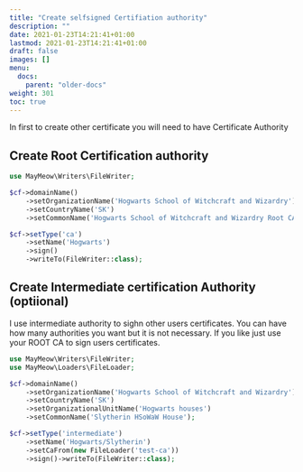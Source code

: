 ```yaml
---
title: "Create selfsigned Certifiation authority"
description: ""
date: 2021-01-23T14:21:41+01:00
lastmod: 2021-01-23T14:21:41+01:00
draft: false
images: []
menu:
  docs:
    parent: "older-docs"
weight: 301
toc: true
---
```


In first to create other certificate you will need to have Certificate Authority

## Create Root Certification authority

```php
use MayMeow\Writers\FileWriter;

$cf->domainName()
    ->setOrganizationName('Hogwarts School of Witchcraft and Wizardry')
    ->setCountryName('SK')
    ->setCommonName('Hogwarts School of Witchcraft and Wizardry Root CA');

$cf->setType('ca')
    ->setName('Hogwarts')
    ->sign()
    ->writeTo(FileWriter::class);
```

## Create Intermediate certification Authority (optiional)

I use intermediate authority to sighn other users certificates. You can have how many authorities you want but it is not necessary. If you like just use your ROOT CA to sign
users certificates.

```php
use MayMeow\Writers\FileWriter;
use MayMeow\Loaders\FileLoader;

$cf->domainName()
    ->setOrganizationName('Hogwarts School of Witchcraft and Wizardry')
    ->setCountryName('SK')
    ->setOrganizationalUnitName('Hogwarts houses')
    ->setCommonName('Slytherin HSoWaW House');

$cf->setType('intermediate')
    ->setName('Hogwarts/Slytherin')
    ->setCaFrom(new FileLoader('test-ca'))
    ->sign()->writeTo(FileWriter::class);
```